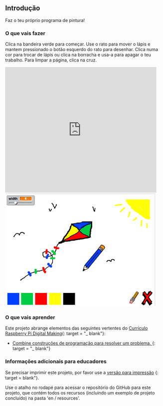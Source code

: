 ## Introdução

Faz o teu próprio programa de pintura!

### O que vais fazer

Clica na bandeira verde para começar. Use o rato para mover o lápis e mantem pressionado o botão esquerdo do rato para desenhar. Clica numa cor para trocar de lápis ou clica na borracha e usa-a para apagar o teu trabalho. Para limpar a página, clica na cruz.

<div class="scratch-preview">
  <iframe allowtransparency="true" width="485" height="402" src="https://scratch.mit.edu/projects/embed/63473366/?autostart=false" frameborder="0"></iframe>
  <img src="images/paint-final.png">
</div>

### O que vais aprender

Este projeto abrange elementos das seguintes vertentes do [Currículo Raspberry Pi Digital Making](http://rpf.io/curriculum){: target = "_ blank"}:

+ [ Combine construções de programação para resolver um problema. ](https://www.raspberrypi.org/curriculum/programming/builder) {: target = "_ blank"}

### Informações adicionais para educadores

Se precisar imprimir este projeto, por favor use a [versão para impressão](https://projects.raspberrypi.org/en/projects/paint-box/print) {: target = blank"}.

Use o atalho no rodapé para acessar o repositório do GitHub para este projeto, que contém todos os recursos (incluindo um exemplo de projeto concluído) na pasta 'en / resources'.